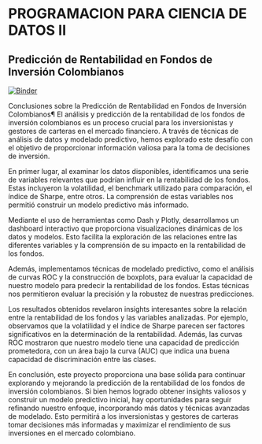 
# PROGRAMACION PARA CIENCIA DE DATOS II

## Predicción de Rentabilidad en Fondos de Inversión Colombianos

[![Binder](https://mybinder.org/badge_logo.svg)](https://mybinder.org/v2/gh/Julianrc15/PROGRAMACIONPARACIENCIADEDATOSII/HEAD?labpath=JULIAN_RIOS_PRACTICA6_DASHBOARD.py)

Conclusiones sobre la Predicción de Rentabilidad en Fondos de Inversión Colombianos¶
El análisis y predicción de la rentabilidad de los fondos de inversión colombianos es un proceso crucial para los inversionistas y gestores de carteras en el mercado financiero. A través de técnicas de análisis de datos y modelado predictivo, hemos explorado este desafío con el objetivo de proporcionar información valiosa para la toma de decisiones de inversión.

En primer lugar, al examinar los datos disponibles, identificamos una serie de variables relevantes que podrían influir en la rentabilidad de los fondos. Estas incluyeron la volatilidad, el benchmark utilizado para comparación, el índice de Sharpe, entre otros. La comprensión de estas variables nos permitió construir un modelo predictivo más informado.

Mediante el uso de herramientas como Dash y Plotly, desarrollamos un dashboard interactivo que proporciona visualizaciones dinámicas de los datos y modelos. Esto facilita la exploración de las relaciones entre las diferentes variables y la comprensión de su impacto en la rentabilidad de los fondos.

Además, implementamos técnicas de modelado predictivo, como el análisis de curvas ROC y la construcción de boxplots, para evaluar la capacidad de nuestro modelo para predecir la rentabilidad de los fondos. Estas técnicas nos permitieron evaluar la precisión y la robustez de nuestras predicciones.

Los resultados obtenidos revelaron insights interesantes sobre la relación entre la rentabilidad de los fondos y las variables analizadas. Por ejemplo, observamos que la volatilidad y el índice de Sharpe parecen ser factores significativos en la determinación de la rentabilidad. Además, las curvas ROC mostraron que nuestro modelo tiene una capacidad de predicción prometedora, con un área bajo la curva (AUC) que indica una buena capacidad de discriminación entre las clases.

En conclusión, este proyecto proporciona una base sólida para continuar explorando y mejorando la predicción de la rentabilidad de los fondos de inversión colombianos. Si bien hemos logrado obtener insights valiosos y construir un modelo predictivo inicial, hay oportunidades para seguir refinando nuestro enfoque, incorporando más datos y técnicas avanzadas de modelado. Esto permitirá a los inversionistas y gestores de carteras tomar decisiones más informadas y maximizar el rendimiento de sus inversiones en el mercado colombiano.
